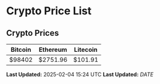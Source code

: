 # Crypto Price List

## Crypto Prices
| Bitcoin | Ethereum | Litecoin |
| ------- | -------- | -------- |
| $98402 | $2751.96 | $101.91 |
**Last Updated:** 2025-02-04 15:24 UTC
**Last Updated:** $DATE$
